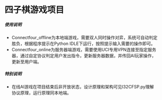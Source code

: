 # 四子棋游戏项目

##### 使用说明
- Connectfour_offline为本地端游戏，需要双人同时操作对弈，系统可自动判定胜负，根据程序提示在Python IDLE下运行，按照提示输入需要的操作即可。
- Connectfour_online为服务器端游戏，需要使用UCI专用VPN连接至指定服务器，通过自定协议判定用户发出指令，更新服务器数据，并传回AI玩家操作，更新至用户端。

##### 特别说明
- 在线AI游戏在项目结束后非开放状态，设计原理和架构可见I32CFSP.py理解协议原理，运行原理同本地端。
